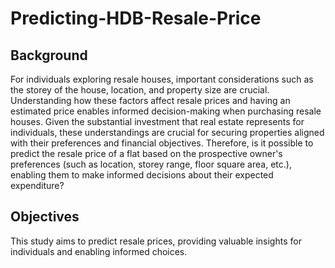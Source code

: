 # Predicting-HDB-Resale-Price

## Background
For individuals exploring resale houses, important considerations such as the storey of the house, location, and property size are crucial. Understanding how these factors affect resale prices and having an estimated price enables informed decision-making when purchasing resale houses. Given the substantial investment that real estate represents for individuals, these understandings are crucial for securing properties aligned with their preferences and financial objectives.
Therefore, is it possible to predict the resale price of a flat based on the prospective owner's preferences (such as location, storey range, floor square area, etc.), enabling them to make informed decisions about their expected expenditure?

## Objectives
This study aims to predict resale prices, providing valuable insights for individuals and enabling informed choices.  
